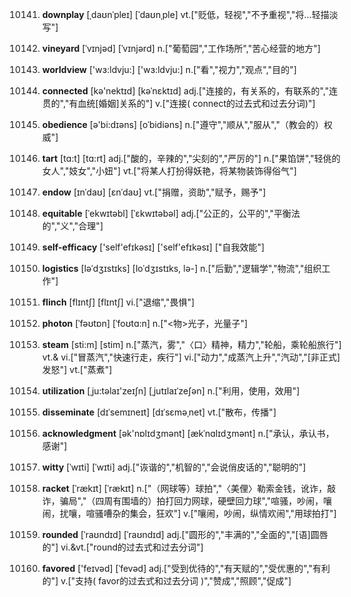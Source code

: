 10141. **downplay**
[ˌdaʊnˈpleɪ]  [ˈdaʊnˌple]
vt.["贬低，轻视","不予重视","将…轻描淡写"]  

10142. **vineyard**
[ˈvɪnjəd]  [ˈvɪnjərd]
n.["葡萄园","工作场所","苦心经营的地方"]  

10143. **worldview**
['wɜ:ldvju:]  ['wɜ:ldvju:]
n.["看","视力","观点","目的"]  

10144. **connected**
[kə'nektɪd]  [kəˈnɛktɪd]
adj.["连接的，有关系的，有联系的","连贯的","有血统[婚姻]关系的"]  v.["连接( connect的过去式和过去分词)"]  

10145. **obedience**
[ə'bi:dɪəns]  [oˈbidiəns]
n.["遵守","顺从","服从","（教会的）权威"]  

10146. **tart**
[tɑ:t]  [tɑ:rt]
adj.["酸的，辛辣的","尖刻的","严厉的"]  n.["果馅饼","轻佻的女人","妓女","小妞"]  vt.["将某人打扮得妖艳，将某物装饰得俗气"]  

10147. **endow**
[ɪnˈdaʊ]  [ɛnˈdaʊ]
vt.["捐赠，资助","赋予，赐予"]  

10148. **equitable**
[ˈekwɪtəbl]  [ˈɛkwɪtəbəl]
adj.["公正的，公平的","平衡法的","义","合理"]  

10149. **self-efficacy**
['self'efɪkəsɪ]  ['self'efɪkəsɪ]
["自我效能"]  

10150. **logistics**
[ləˈdʒɪstɪks]  [loˈdʒɪstɪks, lə-]
n.["后勤","逻辑学","物流","组织工作"]  

10151. **flinch**
[flɪntʃ]  [flɪntʃ]
vi.["退缩","畏惧"]  

10152. **photon**
[ˈfəʊtɒn]  [ˈfoʊtɑ:n]
n.["<物>光子，光量子"]  

10153. **steam**
[sti:m]  [stim]
n.["蒸汽，雾","〈口〉精神，精力","轮船，乘轮船旅行"]  vt.& vi.["冒蒸汽","快速行走，疾行"]  vi.["动力","成蒸汽上升","汽动","[非正式]发怒"]  vt.["蒸煮"]  

10154. **utilization**
[ˌju:təlaɪ'zeɪʃn]  [ˌjutɪlaɪˈzeʃən]
n.["利用，使用，效用"]  

10155. **disseminate**
[dɪˈsemɪneɪt]  [dɪˈsɛməˌnet]
vt.["散布，传播"]  

10156. **acknowledgment**
[ək'nɒlɪdʒmənt]  [ækˈnɑlɪdʒmənt]
n.["承认，承认书，感谢"]  

10157. **witty**
[ˈwɪti]  [ˈwɪti]
adj.["诙谐的","机智的","会说俏皮话的","聪明的"]  

10158. **racket**
[ˈrækɪt]  [ˈrækɪt]
n.["（网球等）球拍","〈美俚〉勒索金钱，讹诈，敲诈，骗局","（四周有围墙的）拍打回力网球，硬壁回力球","喧骚，吵闹，嚷闹，扰嚷，喧骚嘈杂的集会，狂欢"]  v.["嚷闹，吵闹，纵情欢闹","用球拍打"]  

10159. **rounded**
[ˈraʊndɪd]  [ˈraʊndɪd]
adj.["圆形的","丰满的","全面的","[语]圆唇的"]  vi.&vt.["round的过去式和过去分词"]  

10160. **favored**
['feɪvəd]  [ˈfevəd]
adj.["受到优待的","有天赋的","受优惠的","有利的"]  v.["支持( favor的过去式和过去分词 )","赞成","照顾","促成"]  

